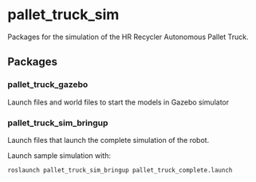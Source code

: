 # pallet_truck_sim

Packages for the simulation of the HR Recycler Autonomous Pallet Truck.


## Packages

### pallet_truck_gazebo

Launch files and world files to start the models in Gazebo simulator

### pallet_truck_sim_bringup

Launch files that launch the complete simulation of the robot.

Launch sample simulation with:

```
roslaunch pallet_truck_sim_bringup pallet_truck_complete.launch
```

